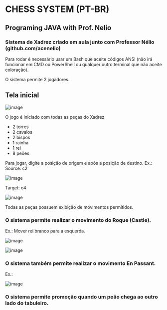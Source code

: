 # CHESS SYSTEM (PT-BR)
## Programing JAVA with Prof. Nelio

### Sistema de Xadrez criado em aula junto com Professor Nélio (github.com/acenelio)

Para rodar é necessário usar um Bash que aceite códigos ANSI (não irá funcionar em CMD ou PowerShell ou qualquer outro terminal que não aceite coloração).

O sistema permite 2 jogadores.

## Tela inicial

![image](https://user-images.githubusercontent.com/15232552/185477542-2b41c1b6-94b5-42d4-bb3d-66c35741fc0a.png)

O jogo é iniciado com todas as peças do Xadrez.
- 2 torres
- 2 cavalos
- 2 bispos
- 1 rainha
- 1 rei
- 8 peões

Para jogar, digite a posição de origem e após a posição de destino. 
Ex.: 
Source: c2

![image](https://user-images.githubusercontent.com/15232552/185477889-3a4e150b-70a1-415d-9539-d50bf57f7a3e.png)

Target: c4

![image](https://user-images.githubusercontent.com/15232552/185477945-fedc5c46-cadc-46a1-9bf4-5861052bc465.png)

Todas as peças possuem exibição de movimentos permitidos.

### O sistema permite realizar o movimento do Roque (Castle). 
Ex.: Mover rei branco para a esquerda.

![image](https://user-images.githubusercontent.com/15232552/185478389-6fc29579-3291-406e-a939-5af17f42119b.png)

![image](https://user-images.githubusercontent.com/15232552/185478466-aedf9fd7-7df9-437d-81a4-f09518f1e74e.png)

### O sistema também permite realizar o movimento En Passant.
Ex.:

![image](https://user-images.githubusercontent.com/15232552/185479340-12bca87f-2241-47a8-bdfe-3f827b451e50.png)

### O sistema permite promoção quando um peão chega ao outro lado do tabuleiro. 

